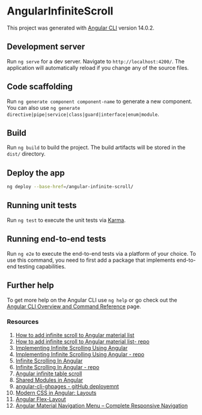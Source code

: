 # AngularInfiniteScroll

This project was generated with [Angular CLI](https://github.com/angular/angular-cli) version 14.0.2.

## Development server

Run `ng serve` for a dev server. Navigate to `http://localhost:4200/`. The application will automatically reload if you change any of the source files.

## Code scaffolding

Run `ng generate component component-name` to generate a new component. You can also use `ng generate directive|pipe|service|class|guard|interface|enum|module`.

## Build

Run `ng build` to build the project. The build artifacts will be stored in the `dist/` directory.

## Deploy the app

```bash
ng deploy --base-href=/angular-infinite-scroll/
```

## Running unit tests

Run `ng test` to execute the unit tests via [Karma](https://karma-runner.github.io).

## Running end-to-end tests

Run `ng e2e` to execute the end-to-end tests via a platform of your choice. To use this command, you need to first add a package that implements end-to-end testing capabilities.

## Further help

To get more help on the Angular CLI use `ng help` or go check out the [Angular CLI Overview and Command Reference](https://angular.io/cli) page.

### Resources

1. [How to add infinite scroll to Angular material list](https://zoaibkhan.com/blog/create-a-fast-infinite-scrolling-list-in-angular/)
2. [How to add infinite scroll to Angular material list- repo](https://github.com/thisiszoaib/angular-infinite-scroll)
3. [Implementing Infinite Scrolling Using Angular](https://levelup.gitconnected.com/implementing-infinite-scrolling-using-angular-82c66f27e817)
4. [Implementing Infinite Scrolling Using Angular - repo](https://github.com/mwiginton/angular-infinite-scroll-example)
5. [Infinite Scrolling In Angular](https://blog.openreplay.com/infinite-scrolling-in-angular/)
6. [Infinite Scrolling In Angular - repo](https://github.com/EJINEROZ/Infinite-Scroller-With-Angular)
7. [Angular infinite table scroll](https://stackblitz.com/edit/angular-material-data-table-infinite-scroll)
8. [Shared Modules in Angular](https://dev.to/jwp/shared-modules-in-angular-274k)
9. [angular-cli-ghpages - gitHub deployemnt](https://www.npmjs.com/package/angular-cli-ghpages)
10. [Modern CSS in Angular: Layouts](https://blog.angular.io/modern-css-in-angular-layouts-4a259dca9127)
11. [Angular Flex-Layout](https://www.npmjs.com/package/@angular/flex-layout)
12. [Angular Material Navigation Menu – Complete Responsive Navigation](https://code-maze.com/angular-material-navigation/)
